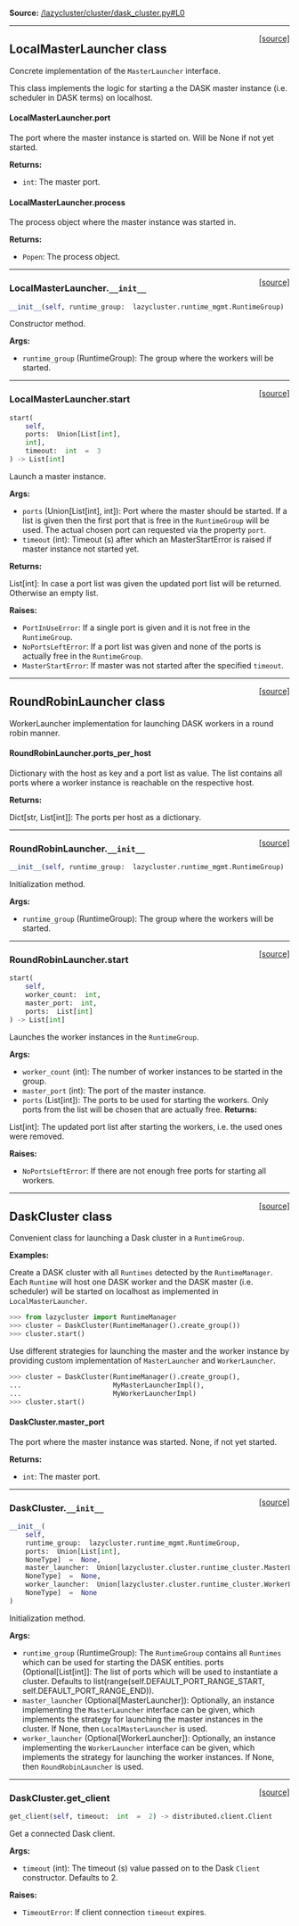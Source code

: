 
**Source:** [/lazycluster/cluster/dask_cluster.py#L0](/lazycluster/cluster/dask_cluster.py#L0)


-------------------
<span style="float:right;">[[source]](/lazycluster/cluster/dask_cluster.py#L16)</span>

## LocalMasterLauncher class

Concrete implementation of the `MasterLauncher` interface.

This class implements the logic for starting a the DASK master instance (i.e. scheduler in DASK terms) on localhost.

#### LocalMasterLauncher.port
 
The port where the master instance is started on. Will be None if not yet started.

**Returns:**

 - `int`:  The master port.

#### LocalMasterLauncher.process
 
The process object where the master instance was started in.

**Returns:**

 - `Popen`:  The process object.

-------------------
<span style="float:right;">[[source]](/lazycluster/cluster/runtime_cluster.py#L16)</span>

### LocalMasterLauncher.`__init__`

```python
__init__(self, runtime_group:  lazycluster.runtime_mgmt.RuntimeGroup)
```

Constructor method.

**Args:**

 - `runtime_group` (RuntimeGroup):  The group where the workers will be started.


-------------------
<span style="float:right;">[[source]](/lazycluster/cluster/dask_cluster.py#L22)</span>

### LocalMasterLauncher.start

```python
start(
    self,
    ports:  Union[List[int],
    int],
    timeout:  int  =  3
) -> List[int]
```

Launch a master instance.

**Args:**

 - `ports` (Union[List[int], int]):  Port where the master should be started. If a list is given then the
  first port that is free in the `RuntimeGroup` will be used. The actual
  chosen port can requested via the property `port`.
 - `timeout` (int):  Timeout (s) after which an MasterStartError is raised if master instance not started yet.

**Returns:**

List[int]: In case a port list was given the updated port list will be returned. Otherwise an empty list.

**Raises:**

 - `PortInUseError`:  If a single port is given and it is not free in the `RuntimeGroup`.
 - `NoPortsLeftError`:  If a port list was given and none of the ports is actually free in the `RuntimeGroup`.
 - `MasterStartError`:  If master was not started after the specified `timeout`.

-------------------
<span style="float:right;">[[source]](/lazycluster/cluster/dask_cluster.py#L67)</span>

## RoundRobinLauncher class

WorkerLauncher implementation for launching DASK workers in a round robin manner. 

#### RoundRobinLauncher.ports_per_host
 
Dictionary with the host as key and a port list as value. The list contains all ports where a worker instance
is reachable on the respective host.

**Returns:**

  Dict[str, List[int]]: The ports per host as a dictionary.

-------------------
<span style="float:right;">[[source]](/lazycluster/cluster/dask_cluster.py#L70)</span>

### RoundRobinLauncher.`__init__`

```python
__init__(self, runtime_group:  lazycluster.runtime_mgmt.RuntimeGroup)
```

Initialization method.

**Args:**

 - `runtime_group` (RuntimeGroup):  The group where the workers will be started.


-------------------
<span style="float:right;">[[source]](/lazycluster/cluster/dask_cluster.py#L79)</span>

### RoundRobinLauncher.start

```python
start(
    self,
    worker_count:  int,
    master_port:  int,
    ports:  List[int]
) -> List[int]
```

Launches the worker instances in the `RuntimeGroup`.

**Args:**

 - `worker_count` (int):  The number of worker instances to be started in the group.
 - `master_port` (int):   The port of the master instance.
 - `ports` (List[int]):  The ports to be used for starting the workers. Only ports from the list will be chosen
  that are actually free.
**Returns:**

List[int]: The updated port list after starting the workers, i.e. the used ones were removed.

**Raises:**

 - `NoPortsLeftError`:  If there are not enough free ports for starting all workers.

-------------------
<span style="float:right;">[[source]](/lazycluster/cluster/dask_cluster.py#L146)</span>

## DaskCluster class

Convenient class for launching a Dask cluster in a `RuntimeGroup`. 

**Examples:**

  Create a DASK cluster with all `Runtimes` detected by the `RuntimeManager`. Each `Runtime` will host one DASK
  worker and the DASK master (i.e. scheduler) will be started on localhost as implemented in
  `LocalMasterLauncher`.
  ```python
  >>> from lazycluster import RuntimeManager
  >>> cluster = DaskCluster(RuntimeManager().create_group())
  >>> cluster.start()
  ```
  Use different strategies for launching the master and the worker instance by providing custom implementation of
  `MasterLauncher` and `WorkerLauncher`.
  ```python
  >>> cluster = DaskCluster(RuntimeManager().create_group(),
  ...                       MyMasterLauncherImpl(),
  ...                       MyWorkerLauncherImpl)
  >>> cluster.start()
  ```
#### DaskCluster.master_port
 
The port where the master instance was started. None, if not yet started.

**Returns:**

 - `int`:  The master port.

-------------------
<span style="float:right;">[[source]](/lazycluster/cluster/dask_cluster.py#L168)</span>

### DaskCluster.`__init__`

```python
__init__(
    self,
    runtime_group:  lazycluster.runtime_mgmt.RuntimeGroup,
    ports:  Union[List[int],
    NoneType]  =  None,
    master_launcher:  Union[lazycluster.cluster.runtime_cluster.MasterLauncher,
    NoneType]  =  None,
    worker_launcher:  Union[lazycluster.cluster.runtime_cluster.WorkerLauncher,
    NoneType]  =  None
)
```

Initialization method.

**Args:**

 - `runtime_group` (RuntimeGroup):  The `RuntimeGroup` contains all `Runtimes` which can be used for starting the
  DASK entities.
ports (Optional[List[int]]: The list of ports which will be used to instantiate a cluster. Defaults to
  list(range(self.DEFAULT_PORT_RANGE_START,
  self.DEFAULT_PORT_RANGE_END)).
 - `master_launcher` (Optional[MasterLauncher]):  Optionally, an instance implementing the `MasterLauncher`
  interface can be given, which implements the strategy for
  launching the master instances in the cluster. If None, then
  `LocalMasterLauncher` is used.
 - `worker_launcher` (Optional[WorkerLauncher]):  Optionally, an instance implementing the `WorkerLauncher`
  interface can be given, which implements the strategy for
  launching the worker instances. If None, then
  `RoundRobinLauncher` is used.


-------------------
<span style="float:right;">[[source]](/lazycluster/cluster/dask_cluster.py#L193)</span>

### DaskCluster.get_client

```python
get_client(self, timeout:  int  =  2) -> distributed.client.Client
```

Get a connected Dask client. 

**Args:**

 - `timeout` (int):  The timeout (s) value passed on to the Dask `Client` constructor. Defaults to 2.

**Raises:**

 - `TimeoutError`:  If client connection `timeout` expires.


